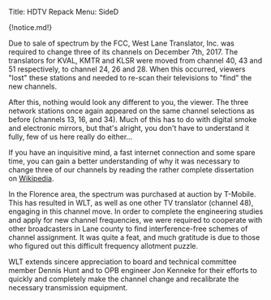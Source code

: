 Title: HDTV Repack
Menu: SideD

{!notice.md!}

Due to sale of spectrum by the FCC, West Lane Translator, Inc. was
required to change three of its channels on December 7th, 2017. The
translators for KVAL, KMTR and KLSR were moved from channel 40, 43 and
51 respectively, to channel 24, 26 and 28. When this occurred, viewers
"lost" these stations and needed to re-scan their televisions to
"find" the new channels.

After this, nothing would look any different to you, the viewer. The
three network stations once again appeared on the same channel
selections as before (channels 13, 16, and 34). Much of this has to do
with digital smoke and electronic mirrors, but that's alright, you
don't have to understand it fully, few of us here really do either...

If you have an inquisitive mind, a fast internet connection and some
spare time, you can gain a better understanding of why it was
necessary to change three of our channels by reading the rather
complete dissertation on
[Wikipedia](https://en.wikipedia.org/wiki/Spectrum_reallocation).

In the Florence area, the spectrum was purchased at auction by
T-Mobile. This has resulted in WLT, as well as one other TV translator
(channel 48), engaging in this channel move. In order to complete the
engineering studies and apply for new channel frequencies, we were
required to cooperate with other broadcasters in Lane county to find
interference-free schemes of channel assignment. It was quite a feat,
and much gratitude is due to those who figured out this difficult
frequency allotment puzzle.

WLT extends sincere appreciation to board and technical committee
member Dennis Hunt and to OPB engineer Jon Kenneke for their efforts
to quickly and completely make the channel change and recalibrate the
necessary transmission equipment.
